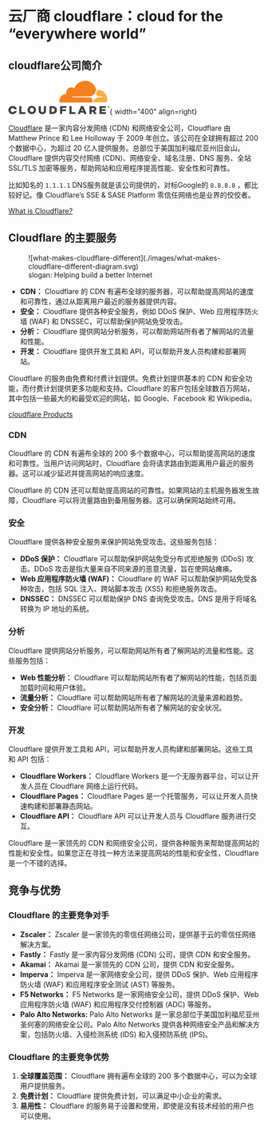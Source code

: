 # 云厂商 cloudflare：cloud for the “everywhere world”

## cloudflare公司简介

![cloudflare](./images/Cloudflare_Logo.svg){ width="400" align=right}

[Cloudflare](https://www.cloudflare.com/) 是一家内容分发网络 (CDN) 和网络安全公司，Cloudflare 由 Matthew Prince 和 Lee Holloway 于 2009 年创立。该公司在全球拥有超过 200 个数据中心，为超过 20 亿人提供服务。总部位于美国加利福尼亚州旧金山。Cloudflare 提供内容交付网络 (CDN)、网络安全、域名注册、DNS 服务、全站 SSL/TLS 加密等服务，帮助网站和应用程序提高性能、安全性和可靠性。

比如知名的 `1.1.1.1` DNS服务就是该公司提供的，对标Google的 `8.8.8.8` ，都比较好记。像 Cloudflare’s SSE & SASE Platform 零信任网络也是业界的佼佼者。

[What is Cloudflare?](https://www.cloudflare.com/what-is-cloudflare/)

## Cloudflare 的主要服务

<figure markdown>
  ![what-makes-cloudflare-different](./images/what-makes-cloudflare-different-diagram.svg)
  <figcaption>slogan: Helping build a better Internet</figcaption>
</figure>


- **CDN：** Cloudflare 的 CDN 有遍布全球的服务器，可以帮助提高网站的速度和可靠性，通过从距离用户最近的服务器提供内容。
- **安全：** Cloudflare 提供各种安全服务，例如 DDoS 保护、Web 应用程序防火墙 (WAF) 和 DNSSEC，可以帮助保护网站免受攻击。
- **分析：** Cloudflare 提供网站分析服务，可以帮助网站所有者了解网站的流量和性能。
- **开发：** Cloudflare 提供开发工具和 API，可以帮助开发人员构建和部署网站。

Cloudflare 的服务由免费和付费计划提供。免费计划提供基本的 CDN 和安全功能，而付费计划提供更多功能和支持。Cloudflare 的客户包括全球数百万网站，其中包括一些最大的和最受欢迎的网站，如 Google、Facebook 和 Wikipedia。

[cloudflare Products](https://www.cloudflare.com/zero-trust/products/)

### CDN

Cloudflare 的 CDN 有遍布全球的 200 多个数据中心，可以帮助提高网站的速度和可靠性。当用户访问网站时，Cloudflare 会将请求路由到距离用户最近的服务器。这可以减少延迟并提高网站的响应速度。

Cloudflare 的 CDN 还可以帮助提高网站的可靠性。如果网站的主机服务器发生故障，Cloudflare 可以将流量路由到备用服务器。这可以确保网站始终可用。

### 安全

Cloudflare 提供各种安全服务来保护网站免受攻击。这些服务包括：

- **DDoS 保护：** Cloudflare 可以帮助保护网站免受分布式拒绝服务 (DDoS) 攻击。DDoS 攻击是指大量来自不同来源的恶意流量，旨在使网站瘫痪。
- **Web 应用程序防火墙 (WAF)：** Cloudflare 的 WAF 可以帮助保护网站免受各种攻击，包括 SQL 注入、跨站脚本攻击 (XSS) 和拒绝服务攻击。
- **DNSSEC：** DNSSEC 可以帮助保护 DNS 查询免受攻击。DNS 是用于将域名转换为 IP 地址的系统。

### 分析

Cloudflare 提供网站分析服务，可以帮助网站所有者了解网站的流量和性能。这些服务包括：

- **Web 性能分析：** Cloudflare 可以帮助网站所有者了解网站的性能，包括页面加载时间和用户体验。
- **流量分析：** Cloudflare 可以帮助网站所有者了解网站的流量来源和趋势。
- **安全分析：** Cloudflare 可以帮助网站所有者了解网站的安全状况。

### 开发

Cloudflare 提供开发工具和 API，可以帮助开发人员构建和部署网站。这些工具和 API 包括：

- **Cloudflare Workers：** Cloudflare Workers 是一个无服务器平台，可以让开发人员在 Cloudflare 网络上运行代码。
- **Cloudflare Pages：** Cloudflare Pages 是一个托管服务，可以让开发人员快速构建和部署静态网站。
- **Cloudflare API：** Cloudflare API 可以让开发人员与 Cloudflare 服务进行交互。

Cloudflare 是一家领先的 CDN 和网络安全公司，提供各种服务来帮助提高网站的性能和安全性。如果您正在寻找一种方法来提高网站的性能和安全性，Cloudflare 是一个不错的选择。

## 竞争与优势

### Cloudflare 的主要竞争对手

- **Zscaler：** Zscaler 是一家领先的零信任网络公司，提供基于云的零信任网络解决方案。
- **Fastly：** Fastly 是一家内容分发网络 (CDN) 公司，提供 CDN 和安全服务。
- **Akamai：** Akamai 是一家领先的 CDN 公司，提供 CDN 和安全服务。
- **Imperva：** Imperva 是一家网络安全公司，提供 DDoS 保护、Web 应用程序防火墙 (WAF) 和应用程序安全测试 (AST) 等服务。
- **F5 Networks：** F5 Networks 是一家网络安全公司，提供 DDoS 保护、Web 应用程序防火墙 (WAF) 和应用程序交付控制器 (ADC) 等服务。
- **Palo Alto Networks:** Palo Alto Networks 是一家总部位于美国加利福尼亚州圣何塞的网络安全公司。Palo Alto Networks 提供各种网络安全产品和解决方案，包括防火墙、入侵检测系统 (IDS) 和入侵预防系统 (IPS)。

### Cloudflare 的主要竞争优势

1. **全球覆盖范围：** Cloudflare 拥有遍布全球的 200 多个数据中心，可以为全球用户提供服务。
1. **免费计划：** Cloudflare 提供免费计划，可以满足中小企业的需求。
1. **易用性：** Cloudflare 的服务易于设置和使用，即使是没有技术经验的用户也可以使用。